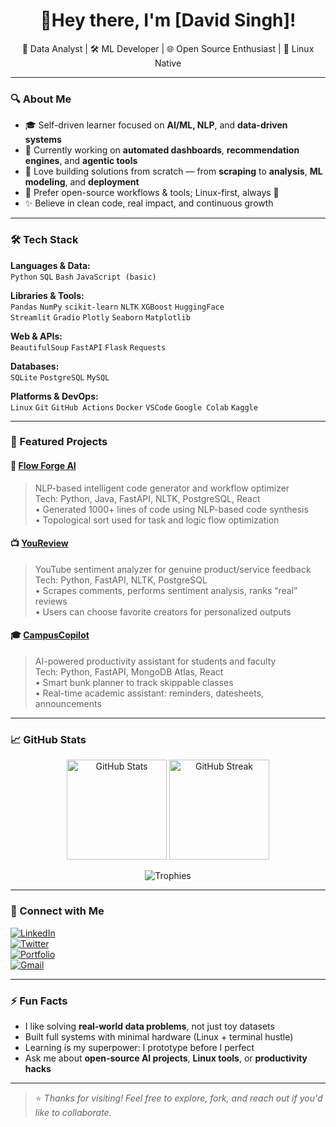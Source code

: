 <h1 align="center">👋Hey there, I'm [David Singh]!</h1>
<p align="center">🧠 Data Analyst | 🛠️ ML Developer | 🌐 Open Source Enthusiast | 🐧 Linux Native</p>

---

### 🔍 About Me

- 🎓 Self-driven learner focused on **AI/ML, NLP**, and **data-driven systems**
- 💼 Currently working on **automated dashboards**, **recommendation engines**, and **agentic tools**
- 🧠 Love building solutions from scratch — from **scraping** to **analysis**, **ML modeling**, and **deployment**
- 🐧 Prefer open-source workflows & tools; Linux-first, always 💙
- ✨ Believe in clean code, real impact, and continuous growth

---

### 🛠️ Tech Stack

**Languages & Data:**  
`Python` `SQL` `Bash` `JavaScript (basic)`  

**Libraries & Tools:**  
`Pandas` `NumPy` `scikit-learn` `NLTK` `XGBoost` `HuggingFace`  
`Streamlit` `Gradio` `Plotly` `Seaborn` `Matplotlib`  

**Web & APIs:**  
`BeautifulSoup` `FastAPI` `Flask` `Requests`  

**Databases:**  
`SQLite` `PostgreSQL` `MySQL`  

**Platforms & DevOps:**  
`Linux` `Git` `GitHub Actions` `Docker` `VSCode` `Google Colab` `Kaggle`

---

### 📌 Featured Projects

#### 🔧 [Flow Forge AI](https://flow-forge-ai-one.vercel.app/login)
> NLP-based intelligent code generator and workflow optimizer  
Tech: Python, Java, FastAPI, NLTK, PostgreSQL, React  
• Generated 1000+ lines of code using NLP-based code synthesis  
• Topological sort used for task and logic flow optimization

#### 📺 [YouReview](https://github.com/D-S007/YouReview)
> YouTube sentiment analyzer for genuine product/service feedback  
Tech: Python, FastAPI, NLTK, PostgreSQL  
• Scrapes comments, performs sentiment analysis, ranks “real” reviews  
• Users can choose favorite creators for personalized outputs

#### 🎓 [CampusCopilot](https://github.com/D-S007/CampusCopilot)
> AI-powered productivity assistant for students and faculty  
Tech: Python, FastAPI, MongoDB Atlas, React  
• Smart bunk planner to track skippable classes  
• Real-time academic assistant: reminders, datesheets, announcements

---

### 📈 GitHub Stats

<p align="center">
  <img src="https://github-readme-stats.vercel.app/api?username=D-S007&show_icons=true&theme=radical" alt="GitHub Stats" height="160"/>
  <img src="https://github-readme-streak-stats.herokuapp.com/?user=D-S007&theme=radical" alt="GitHub Streak" height="160"/>
</p>

<p align="center">
  <img src="https://github-profile-trophy.vercel.app/?username=D-S007&theme=radical&margin-w=10&no-frame=true" alt="Trophies">
</p>

---

### 🔗 Connect with Me

[![LinkedIn](https://img.shields.io/badge/LinkedIn-blue?logo=linkedin&style=for-the-badge)](https://www.linkedin.com/in/david-singh-96830324a/)  
[![Twitter](https://img.shields.io/badge/Twitter-1DA1F2?logo=twitter&style=for-the-badge)](https://x.com/Davidsingh001)  
[![Portfolio](https://img.shields.io/badge/Portfolio-000?style=for-the-badge&logo=vercel&logoColor=white)](https://linktr.ee/david_singh)  
[![Gmail](https://img.shields.io/badge/Gmail-D14836?style=for-the-badge&logo=gmail&logoColor=white)](mailto:singhdavid036@gmail.com)

---

### ⚡ Fun Facts

- I like solving **real-world data problems**, not just toy datasets
- Built full systems with minimal hardware (Linux + terminal hustle)
- Learning is my superpower: I prototype before I perfect
- Ask me about **open-source AI projects**, **Linux tools**, or **productivity hacks**

---

> ⭐ _Thanks for visiting! Feel free to explore, fork, and reach out if you'd like to collaborate._


